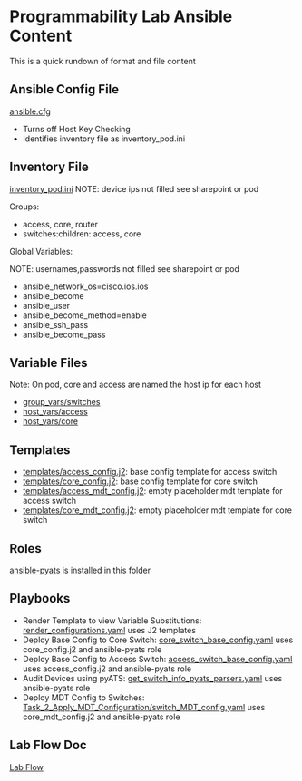 # Programmability Lab Ansible Content

This is a quick rundown of format and file content

## Ansible Config File
[ansible.cfg](ansible.cfg)
  * Turns off Host Key Checking
  * Identifies inventory file as inventory_pod.ini
 
 ## Inventory File
[inventory_pod.ini](inventory_pod.ini)
NOTE:  device ips not filled see sharepoint or pod

Groups:  
  * access, core, router
  * switches:children:  access, core
 
Global Variables:

NOTE:  usernames,passwords not filled see sharepoint or pod
  * ansible_network_os=cisco.ios.ios
  * ansible_become
  * ansible_user
  * ansible_become_method=enable
  * ansible_ssh_pass
  * ansible_become_pass

## Variable Files

Note: On pod, core and access are named the host ip for each host

  * [group_vars/switches](group_vars/switches)
  * [host_vars/access](host_vars/access)
  * [host_vars/core](host_vars/core)
  
## Templates

  * [templates/access_config.j2](templates/access_config.j2): base config template for access switch
  * [templates/core_config.j2](templates/core_config.j2): base config template for core switch
  * [templates/access_mdt_config.j2](templates/access_mdt_config.j2): empty placeholder mdt template for access switch
  * [templates/core_mdt_config.j2](templates/core_mdt_config.j2): empty placeholder mdt template for core switch

## Roles
[ansible-pyats](https://github.com/CiscoDevNet/ansible-pyats) is installed in this folder

## Playbooks
* Render Template to view Variable Substitutions: [render_configurations.yaml](Task_0_Fact_Finding/render_configurations.yaml) uses J2 templates
* Deploy Base Config to Core Switch:  [core_switch_base_config.yaml](Task_1_Apply_Base_Configuration/core_switch_base_config.yaml) uses core_config.j2 and ansible-pyats role
* Deploy Base Config to Access Switch:  [access_switch_base_config.yaml](Task_1_Apply_Base_Configuration/access_switch_base_config.yaml) uses access_config.j2 and ansible-pyats role
* Audit Devices using pyATS: [get_switch_info_pyats_parsers.yaml](Task_0_Fact_Finding/get_switch_info_pyats_parsers.yaml) uses ansible-pyats role
* Deploy MDT Config to Switches:  [Task_2_Apply_MDT_Configuration/switch_MDT_config.yaml](core_switch_MDT_config_placeholder.yaml) uses core_mdt_config.j2 and ansible-pyats role

## Lab Flow Doc

[Lab Flow](LabFlow.md)
